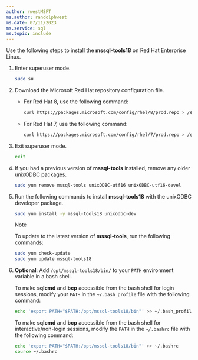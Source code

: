 ```yaml
---
author: rwestMSFT
ms.author: randolphwest
ms.date: 07/11/2023
ms.service: sql
ms.topic: include
---
```

<a id="RHEL"></a>

Use the following steps to install the **mssql-tools18** on Red Hat Enterprise Linux.

1. Enter superuser mode.

   ```bash
   sudo su
   ```

1. Download the Microsoft Red Hat repository configuration file.

   - For Red Hat 8, use the following command:

     ```bash
     curl https://packages.microsoft.com/config/rhel/8/prod.repo > /etc/yum.repos.d/mssql-release.repo
     ```

   - For Red Hat 7, use the following command:

     ```bash
     curl https://packages.microsoft.com/config/rhel/7/prod.repo > /etc/yum.repos.d/mssql-release.repo
     ```

1. Exit superuser mode.

   ```bash
   exit
   ```

1. If you had a previous version of **mssql-tools** installed, remove any older unixODBC packages.

   ```bash
   sudo yum remove mssql-tools unixODBC-utf16 unixODBC-utf16-devel
   ```

1. Run the following commands to install **mssql-tools18** with the unixODBC developer package.

   ```bash
   sudo yum install -y mssql-tools18 unixodbc-dev
   ```

   > [!NOTE]  
   > To update to the latest version of **mssql-tools**, run the following commands:
   >  
   > ```bash
   > sudo yum check-update
   > sudo yum update mssql-tools18
   > ```

1. **Optional**: Add `/opt/mssql-tools18/bin/` to your `PATH` environment variable in a bash shell.

   To make **sqlcmd** and **bcp** accessible from the bash shell for login sessions, modify your `PATH` in the `~/.bash_profile` file with the following command:

   ```bash
   echo 'export PATH="$PATH:/opt/mssql-tools18/bin"' >> ~/.bash_profile
   ```

   To make **sqlcmd** and **bcp** accessible from the bash shell for interactive/non-login sessions, modify the `PATH` in the `~/.bashrc` file with the following command:

   ```bash
   echo 'export PATH="$PATH:/opt/mssql-tools18/bin"' >> ~/.bashrc
   source ~/.bashrc
   ```
